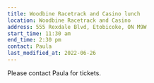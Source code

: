 ```yaml
---
title: Woodbine Racetrack and Casino lunch
location: Woodbine Racetrack and Casino
address: 555 Rexdale Blvd, Etobicoke, ON M9W
start_time: 11:30 am
end_time: 2:30 pm
contact: Paula
last_modified_at: 2022-06-26
---
```


Please contact Paula for tickets.

